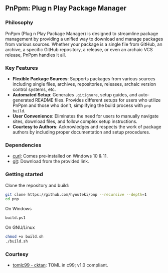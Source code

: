 ## PnPpm: Plug n Play Package Manager

### Philosophy

PnPpm (Plug n Play Package Manager) is designed to streamline package management by providing a unified way to download and manage packages from various sources. Whether your package is a single file from GitHub, an archive, a specific GitHub repository, a release, or even an archaic VCS release, PnPpm handles it all.

### Key Features
- **Flexible Package Sources**: Supports packages from various sources including single files, archives, repositories, releases, archaic version control systems, etc.
- **Automated Setup**: Generates `.gitignore`, setup guides, and auto-generated README files. Provides different setups for users who utilize PnPpm and those who don't, simplifying the build process with `pnp build`.
- **User Convenience**: Eliminates the need for users to manually navigate sites, download files, and follow complex setup instructions. 
- **Courtesy to Authors**: Acknowledges and respects the work of package authors by including proper documentation and setup procedures.

### Dependencies
- [curl](https://curl.se/download.html): Comes pre-installed on Windows 10 & 11.
- [git](https://git-scm.com/downloads): Download from the provided link.

### Getting started
Clone the repository and build:
```bash
git clone https://github.com/hyouteki/pnp --recursive --depth=1
cd pnp
```
On Windows
```bash
build.ps1
```
On GNU/Linux
```bash
chmod +x build.sh
./build.sh
```

### Courtesy
- [tomlc99 - cktan](https://github.com/cktan/tomlc99): TOML in c99; v1.0 compliant.
